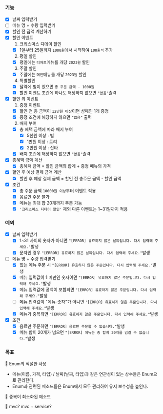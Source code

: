 ### 기능
- [x] 날짜 입력받기
- [ ] 메뉴 명 + 수량 입력받기
- [x] 할인 전 금액 계산하기
- [x] 할인 이벤트
    1. 크리스마스 디데이 할인
    - [x] 1일부터 25일까지 ```1000원```에서 시작하여 ```100원씩``` 추가
    2. 평일 할인
    - [x] 평일에는 ```디저트```메뉴를 개당 ```2023원``` 할인
    3. 주말 할인
    - [x] 주말에는 ```메인```메뉴를 개당 ```2023원``` 할인
    4. 특별할인
    - [x] 달력에 별이 있으면 ```총 주문 금액 - 1000원```
    - [x] 할인 이벤트 조건에 하나도 해당하지 않으면 ```"없음"```출력
    
- [x] 할인 외 이벤트
    1. 증정 이벤트
    - [x] 할인 전 총 금액이 ```12만원 이상```이면 샴페인 1개 증정
    - [x] 증정 조건에 해당하지 않으면 ```"없음"``` 출력
    2. 배지 부여
    - [x] 총 혜택 금액에 따라 배지 부여
        - [x] 5천원 이상 : 별
        - [x] 1만원 이상 : 트리
        - [x] 2만원 이상 : 산타
    - [x] 배지 조건에 해당하지 않으면 ```"없음"```출력
    
- [x] 총혜택 금액 계산
    - [x] 총혜택 금액 = 할인 금액의 합계 + 증정 메뉴의 가격
  
- [x] 할인 후 예상 결제 금액 계산
    - [x] 할인 후 예상 결제 금액 = 할인 전 총주문 금액 - 할인 금액
  
- [x] 조건
    - [x] 총 주문 금액 ```10000원 이상```부터 이벤트 적용
    - [x] 음료만 주문 불가
    - [x] 메뉴는 최대 합 20개까지 주문 가능
    - [x] `````'크리스마스 디데이 할인'````` 제외 다른 이벤트는 1~31일까지 적용

### 예외
- [x] 날짜 입력받기
    - [x] 1~31 사이의 숫자가 아니면 ```"[ERROR] 유효하지 않은 날짜입니다. 다시 입력해 주세요."```발생
    - [x] 문자인 경우 ```"[ERROR] 유효하지 않은 날짜입니다. 다시 입력해 주세요."```발생
- [ ] 메뉴 명 + 수량 입력받기
    - [x] 없는 메뉴 주문 시 ```"[ERROR] 유효하지 않은 주문입니다. 다시 입력해 주세요."```발생
    - [x] 메뉴 입력값이 1 미만인 숫자이면 ```"[ERROR] 유효하지 않은 주문입니다. 다시 입력해 주세요."```발생
    - [x] 메뉴 입력값에 공백이 포함되면 ```"[ERROR] 유효하지 않은 주문입니다. 다시 입력해 주세요."```발생
    - [ ] 메뉴 입력값이 "메뉴-숫자"가 아니면 ```"[ERROR] 유효하지 않은 주문입니다. 다시 입력해 주세요."```발생
    - [x] 메뉴가 중복되면 ```"[ERROR] 유효하지 않은 주문입니다. 다시 입력해 주세요."```발생
  
- [x] 조건
  - [x] 음료만 주문하면 ```"[ERROR] 음료만 주문할 수 없습니다."```발생
  - [x] 메뉴 합이 20개가 넘으면 ```"[ERROR] 메뉴는 총 합계 20개를 넘길 수 없습니다."```발생
  
### 목표
📌 Enum의 적절한 사용
- 메뉴(이름, 가격, 타입) / 날짜(날짜, 타입)과 같은 연관성이 있는 상수들은 Enum으로 관리한다.
- Enum과 관련된 메소드들은 Enum에서 모두 관리하여 유지 보수성을 높인다.

📌 중복이 최소화된 메소드

📌 mvc? mvc + service?